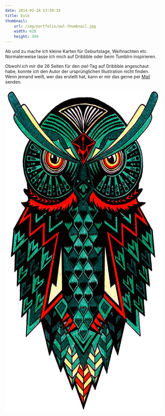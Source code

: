 ```yaml
---
date: 2014-02-24 13:59:33
title: Eule
thumbnail:
    url: /img/portfolio/owl-thumbnail.jpg
    width: 620
    height: 349
---
```

Ab und zu mache ich kleine Karten für Geburtstage, Weihnachten etc. Normalerweise lasse ich mich auf Dribbble oder beim Tumblrn inspirieren.

Obwohl ich mir die 26 Seiten für den _owl_-Tag auf Dribbble angeschaut habe, konnte ich den Autor der ursprünglichen Illustration nicht finden. Wenn jemand weiß, wer das erstellt hat, kann er mir das gerne per [Mail](mailto:phrudloff@gmail.com) senden.

<img src="/img/portfolio/owl.jpg" alt="Eule" width="620" height="1044">
